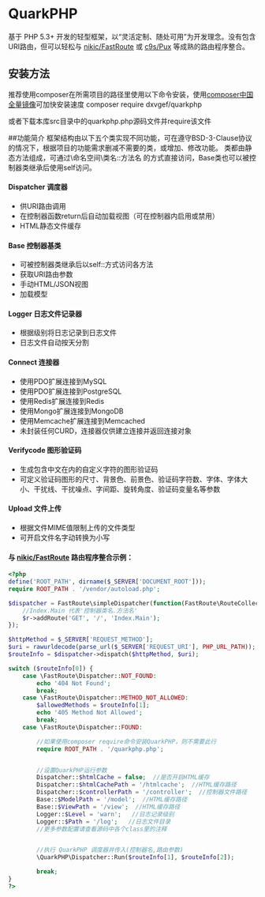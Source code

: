 # QuarkPHP
基于 PHP 5.3+ 开发的轻型框架，以“灵活定制、随处可用”为开发理念。没有包含URI路由，但可以轻松与 [nikic/FastRoute](https://github.com/nikic/FastRoute) 或 [c9s/Pux](https://github.com/c9s/Pux) 等成熟的路由程序整合。

## 安装方法
推荐使用composer在所需项目的路径里使用以下命令安装，使用[composer中国全量镜像](http://pkg.phpcomposer.com/)可加快安装速度
    composer require dxvgef/quarkphp
	
或者下载本库src目录中的quarkphp.php源码文件并require该文件

##功能简介
框架结构由以下五个类实现不同功能，可在遵守BSD-3-Clause协议的情况下，根据项目的功能需求删减不需要的类，或增加、修改功能。
类都由静态方法组成，可通过\命名空间\类名::方法名 的方式直接访问，Base类也可以被控制器类继承后使用self访问。

#### Dispatcher 调度器
* 供URI路由调用
* 在控制器函数return后自动加载视图（可在控制器内启用或禁用）
* HTML静态文件缓存
#### Base 控制器基类
* 可被控制器类继承后以self::方式访问各方法
* 获取URI路由参数
* 手动HTML/JSON视图
* 加载模型

#### Logger 日志文件记录器
* 根据级别将日志记录到日志文件
* 日志文件自动按天分割

#### Connect 连接器
* 使用PDO扩展连接到MySQL
* 使用PDO扩展连接到PostgreSQL
* 使用Redis扩展连接到Redis
* 使用Mongo扩展连接到MongoDB
* 使用Memcache扩展连接到Memcached
* 未封装任何CURD，连接器仅供建立连接并返回连接对象

#### Verifycode 图形验证码
* 生成包含中文在内的自定义字符的图形验证码
* 可定义验证码图形的尺寸、背景色、前景色、验证码字符数、字体、字体大小、干扰线、干扰噪点、字间距、旋转角度、验证码变量名等参数

#### Upload 文件上传
* 根据文件MIME值限制上传的文件类型
* 可开启文件名字动转换为小写



#### 与 [nikic/FastRoute](https://github.com/nikic/FastRoute) 路由程序整合示例：
```PHP
<?php
define('ROOT_PATH', dirname($_SERVER['DOCUMENT_ROOT']));
require ROOT_PATH . '/vendor/autoload.php';

$dispatcher = FastRoute\simpleDispatcher(function(FastRoute\RouteCollector $r) {
    //Index.Main 代表'控制器类名.方法名'
    $r->addRoute('GET', '/', 'Index.Main');
});

$httpMethod = $_SERVER['REQUEST_METHOD'];
$uri = rawurldecode(parse_url($_SERVER['REQUEST_URI'], PHP_URL_PATH));
$routeInfo = $dispatcher->dispatch($httpMethod, $uri);

switch ($routeInfo[0]) {
    case \FastRoute\Dispatcher::NOT_FOUND:
        echo '404 Not Found';
        break;
    case \FastRoute\Dispatcher::METHOD_NOT_ALLOWED:
        $allowedMethods = $routeInfo[1];
        echo '405 Method Not Allowed';
        break;
    case \FastRoute\Dispatcher::FOUND:

        //如果使用composer require命令安装QuarkPHP，则不需要此行
        require ROOT_PATH . '/quarkphp.php';


        //设置QuarkPHP运行参数
        Dispatcher::$htmlCache = false;  //是否开启HTML缓存
        Dispatcher::$htmlCachePath = '/htmlcache';  //HTML缓存路径
        Dispatcher::$controllerPath = '/controller';  //控制器文件路径
        Base::$ModelPath = '/model';  //HTML缓存路径
        Base::$ViewPath = '/view';  //HTML缓存路径
        Logger::$Level = 'warn';   //日志记录级别
        Logger::$Path = '/log';   //日志文件目录
		//更多参数配置请查看源码中各个class里的注释


        //执行 QuarkPHP 调度器并传入(控制器名,路由参数)
        \QuarkPHP\Dispatcher::Run($routeInfo[1], $routeInfo[2]);

        break;
}
?>
```

